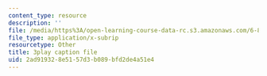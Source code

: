 ```yaml
---
content_type: resource
description: ''
file: /media/https%3A/open-learning-course-data-rc.s3.amazonaws.com/6-832-underactuated-robotics-spring-2009/2ad919328e5157d3b089bfd2de4a51e4_EqAYRo4wXxY.vtt
file_type: application/x-subrip
resourcetype: Other
title: 3play caption file
uid: 2ad91932-8e51-57d3-b089-bfd2de4a51e4
---
```

